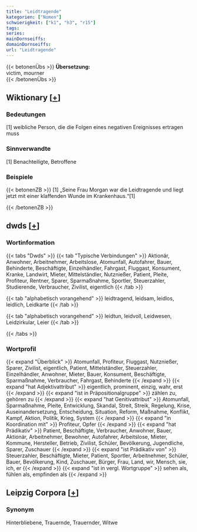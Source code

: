 ```yaml
---
title: "Leidtragende"
kategorien: ["Nomen"]
schwierigkeit: ["k1", "h3", "r15"]
tags:
series:
mainDornseiffs:
domainDornseiffs:
url: "Leidtragende"
---
```


{{< betonenÜbs >}}
**Übersetzung:**  
victim, mourner  
{{< /betonenÜbs >}}

## Wiktionary [[+](https://de.wiktionary.org/wiki/Leidtragende)]

### Bedeutungen
[1] weibliche Person, die die Folgen eines negativen Ereignisses ertragen muss  

### Sinnverwandte
[1] Benachteiligte, Betroffene  

### Beispiele
{{< betonenZB >}}
[1] „Seine Frau Morgan war die Leidtragende und liegt jetzt mit einer klaffenden Wunde im Krankenhaus.“[1]  

{{< /betonenZB >}}


## dwds [[+](https://www.dwds.de/wb/Leidtragende)]

### Wortinformation
{{< tabs "Dwds" >}}
{{< tab "Typische Verbindungen" >}}
Aktionär, Anwohner, Arbeitnehmer, Arbeitslose, Atomunfall, Autofahrer, Bauer, Behinderte, Beschäftigte, Einzelhändler, Fahrgast, Fluggast, Konsument, Kranke, Landwirt, Mieter, Mittelständler, Nutznießer, Patient, Pleite, Profiteur, Rentner, Sparer, Sparmaßnahme, Sportler, Steuerzahler, Studierende, Verbraucher, Zivilist, eigentlich
{{< /tab >}}

{{< tab "alphabetisch vorangehend" >}}
leidtragend, leidsam, leidlos, leidlich, Leidkarte
{{< /tab >}}

{{< tab "alphabetisch vorangehend" >}}
leidtun, leidvoll, Leidwesen, Leidzirkular, Leier
{{< /tab >}}

{{< /tabs >}}

### Wortprofil
{{< expand "Überblick" >}} Atomunfall, Profiteur, Fluggast, Nutznießer, Sparer, Zivilist, eigentlich, Patient, Mittelständler, Steuerzahler, Einzelhändler, Anwohner, Mieter, Bauer, Konsument, Beschäftigte, Sparmaßnahme, Verbraucher, Fahrgast, Behinderte {{< /expand >}}
{{< expand "hat Adjektivattribut" >}} eigentlich, prominent, einzig, wahr, erst {{< /expand >}}
{{< expand "ist in Präpositionalgruppe" >}} zählen zu, gehören zu {{< /expand >}}
{{< expand "hat Genitivattribut" >}} Atomunfall, Sparmaßnahme, Pleite, Entwicklung, Skandal, Streit, Streik, Regelung, Krise, Auseinandersetzung, Entscheidung, Situation, Reform, Maßnahme, Konflikt, Kampf, Aktion, Politik, Krieg, System {{< /expand >}}
{{< expand "in Koordination mit" >}} Profiteur, Opfer {{< /expand >}}
{{< expand "hat Prädikativ" >}} Patient, Beschäftigte, Verbraucher, Anwohner, Bauer, Aktionär, Arbeitnehmer, Bewohner, Autofahrer, Arbeitslose, Mieter, Kommune, Hersteller, Betrieb, Zivilist, Schüler, Bevölkerung, Jugendliche, Sparer, Zuschauer {{< /expand >}}
{{< expand "ist Prädikativ von" >}} Steuerzahler, Beschäftigte, Mieter, Patient, Sportler, Arbeitnehmer, Schüler, Bauer, Bevölkerung, Kind, Zuschauer, Bürger, Frau, Land, wir, Mensch, sie, ich, er {{< /expand >}}
{{< expand "ist in vergl. Wortgruppe" >}} sehen als, fühlen als, empfinden als {{< /expand >}}

## Leipzig Corpora [[+](https://corpora.uni-leipzig.de/en/res?word=Leidtragende&corpusId=deu_newscrawl-public_2018)]


### Synonym
Hinterbliebene, Trauernde, Trauernder, Witwe

